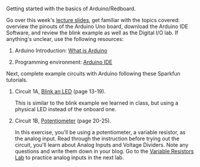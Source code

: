Getting started with the basics of Arduino/Redboard.

Go over this week's [lecture slides](https://docs.google.com/presentation/d/1VS7N0HvjiA0UEFvJYxDiMZeHUHpPGYVPqeyCyP4t-_0/edit#slide=id.g15505206d76_0_276), get familiar with the topics covered: overview the pinouts of the Arduino Uno board, download the Arduino IDE Software, and review the blink example as well as the Digital I/O lab. If anything's unclear, use the following resources:

1. Arduino Introduction: [What is Arduino](http://arduino.cc/en/Guide/Introduction)

2. Programming environment: [Arduino IDE](http://arduino.cc/en/Guide/Environment)

Next, complete example circuits with Arduino following these Sparkfun tutorials.

1. Circuit 1A, [Blink an LED](https://learn.sparkfun.com/tutorials/sparkfun-inventors-kit-experiment-guide---v41/circuit-1a-blink-an-led) (page 13-19).

   This is similar to the blink example we learned in class, but using a physical LED instead of the onboard one.

2. Circuit 1B, [Potentiometer](https://learn.sparkfun.com/tutorials/sparkfun-inventors-kit-experiment-guide---v41/circuit-1b-potentiometer) (page 20-25).

   In this exercise, you'll be using a potentiometer, a variable resistor, as the analog input. Read through the instruction before trying out the circuit, you'll learn about Analog Inputs and Voltage Dividers. Note any questions and write them down in your blog. Go to the [Variable Resistors Lab](Week-2/Variable-resistor-sensors.html) to practice analog inputs in the next lab.
